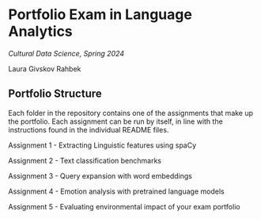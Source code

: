 # Portfolio Exam in Language Analytics 

*Cultural Data Science, Spring 2024*

Laura Givskov Rahbek

## Portfolio Structure 

Each folder in the repository contains one of the assignments that make up the portfolio. Each assignment can be run by itself, in line with the instructions found in the individual README files.

Assignment 1 - Extracting Linguistic features using spaCy 

Assignment 2 - Text classification benchmarks 

Assignment 3 - Query expansion with word embeddings 

Assignment 4 - Emotion analysis with pretrained language models

Assignment 5 - Evaluating environmental impact of your exam portfolio
